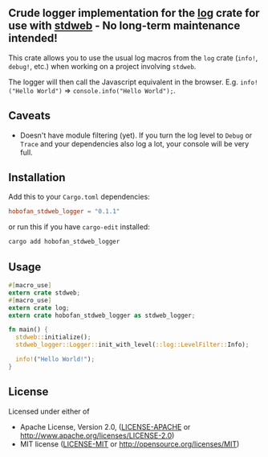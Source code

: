 ## Crude logger implementation for the [log][crate_log] crate for use with [stdweb][crate_stdweb] - No long-term maintenance intended!

This crate allows you to use the usual log macros from the `log` crate (`info!`, `debug!`, etc.) when working on a project involving `stdweb`.

The logger will then call the Javascript equivalent in the browser. E.g. `info!("Hello World")` => `console.info("Hello World");`.

[crate_log]: https://crates.io/crates/log
[crate_stdweb]: https://crates.io/crates/stdweb

## Caveats

- Doesn't have module filtering (yet). If you turn the log level to `Debug` or `Trace` and your dependencies also log a lot, your console will be very full.

## Installation

Add this to your `Cargo.toml` dependencies:
```toml
hobofan_stdweb_logger = "0.1.1"
```

or run this if you have `cargo-edit` installed:
```bash
cargo add hobofan_stdweb_logger
```

## Usage

```rust
#[macro_use]
extern crate stdweb;
#[macro_use]
extern crate log;
extern crate hobofan_stdweb_logger as stdweb_logger;

fn main() {
  stdweb::initialize();
  stdweb_logger::Logger::init_with_level(::log::LevelFilter::Info);

  info!("Hello World!");
}
```

## License

Licensed under either of

  * Apache License, Version 2.0, ([LICENSE-APACHE](LICENSE-APACHE) or http://www.apache.org/licenses/LICENSE-2.0)
  * MIT license ([LICENSE-MIT](LICENSE-MIT) or http://opensource.org/licenses/MIT)
